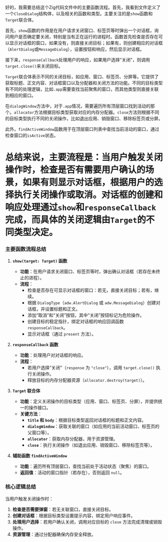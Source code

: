 好的，我需要总结这个Zig代码文件中的主要函数流程。首先，我看到文件定义了一个`CloseDialog`结构体，以及相关的函数和类型。主要关注的是`show`函数和`Target`联合体。

首先，`show`函数的作用是在用户请求关闭窗口、标签页等时弹出一个对话框，询问用户是否确定要关闭，特别是当有正在运行的进程时。函数首先检查是否存在可以显示对话框的窗口，如果没有，则直接关闭目标；如果有，则创建相应的对话框（`AlertDialog`或`MessageDialog`），设置按钮和响应，然后显示对话框。

接下来，`responseCallback`处理用户的响应，如果用户选择“关闭”，则调用`target.close()`来关闭目标。

`Target`联合体表示不同的关闭目标，如应用、窗口、标签页、分屏等。它提供了获取标题、正文内容、对话框窗口以及分配器和关闭方法的功能。不同的目标类型有不同的处理逻辑，比如`.app`需要查找当前聚焦的窗口，而其他类型则直接关联到相应的窗口。

在`dialogWindow`方法中，对于`.app`情况，需要遍历所有顶层窗口找到活动的那个。`allocator`方法根据目标类型获取对应的内存分配器。`close`方法则根据不同的目标类型执行不同的关闭操作，比如退出应用、销毁窗口、移除标签页或分屏。

此外，`findActiveWindow`函数用于在顶层窗口列表中查找当前活动的窗口，通过检查窗口的`isActive`状态。

总结来说，主要流程是：当用户触发关闭操作时，检查是否有需要用户确认的场景，如果有则显示对话框，根据用户的选择执行关闭操作或取消。对话框的创建和响应处理通过`show`和`responseCallback`完成，而具体的关闭逻辑由`Target`的不同类型决定。
================================================
### 主要函数流程总结

1. **`show(target: Target)` 函数**  
   - **功能**：在用户请求关闭窗口、标签页等时，弹出确认对话框（若存在未终止的进程）。  
   - **流程**：  
     - 检查是否存在可显示对话框的窗口：若无，直接关闭目标；若有，继续。  
     - 根据 `DialogType`（`adw.AlertDialog` 或 `adw.MessageDialog`）创建对话框，并设置标题和正文。  
     - 添加“取消”和“关闭”按钮，其中“关闭”按钮标记为危险操作。  
     - 创建目标的稳定指针，绑定对话框的响应回调函数 `responseCallback`。  
     - 显示对话框（通过 `present` 方法）。

2. **`responseCallback` 函数**  
   - **功能**：处理用户对对话框的响应。  
   - **流程**：  
     - 若用户选择“关闭”（`response` 为 `"close"`），调用 `target.close()` 执行关闭操作。  
     - 释放目标的内存分配器资源（`allocator.destroy(target)`）。

3. **`Target` 联合体**  
   - **功能**：定义关闭操作的目标类型（应用、窗口、标签页、分屏），并提供统一的操作接口。  
   - **关键方法**：  
     - **`title` 和 `body`**：根据目标类型返回对话框的标题和正文内容。  
     - **`dialogWindow`**：获取关联的窗口（如应用的当前活动窗口、标签页的父窗口等）。  
     - **`allocator`**：获取内存分配器，用于资源管理。  
     - **`close`**：执行关闭操作（如退出应用、销毁窗口、移除标签页等）。  

4. **辅助函数 `findActiveWindow`**  
   - **功能**：遍历所有顶层窗口，查找当前处于活动状态（聚焦）的窗口。  
   - **返回值**：活动的窗口指针（若存在），否则返回 `null`。

### 核心逻辑总结  
当用户触发关闭操作时：  
1. **检查是否需要弹窗**：若无关联窗口，直接关闭目标。  
2. **创建对话框**：根据目标类型设置提示内容，绑定用户响应事件。  
3. **处理用户选择**：若用户确认关闭，调用对应目标的 `close` 方法完成清理或销毁操作。  
4. **资源管理**：通过分配器确保内存安全释放。